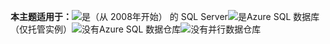<Token>**本主题适用于：**![是](media/yes.png)（从 2008年开始） 的 SQL Server![是](media/yes.png)Azure SQL 数据库 （仅托管实例）![没有](media/no.png)Azure SQL 数据仓库![没有](media/no.png)并行数据仓库 </Token>

